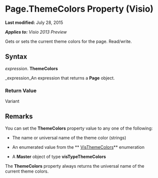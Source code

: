 
# Page.ThemeColors Property (Visio)

 **Last modified:** July 28, 2015

 _**Applies to:** Visio 2013 Preview_

Gets or sets the current theme colors for the page. Read/write.


## Syntax

 _expression_. **ThemeColors**

 _expression_An expression that returns a  **Page** object.


### Return Value

Variant


## Remarks

You can set the  **ThemeColors** property value to any one of the following:




- The name or universal name of the theme color (strings)
    
- An enumerated value from the  ** [VisThemeColors](8afb9823-8721-894d-0478-5e720264852e.md)** enumeration
    
- A  **Master** object of type **visTypeThemeColors**
    


The  **ThemeColors** property always returns the universal name of the current theme colors.

